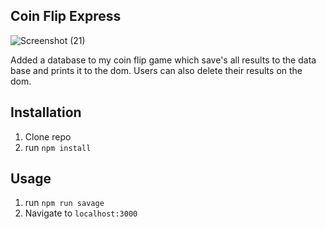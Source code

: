 ## Coin Flip Express 


![Screenshot (21)](https://user-images.githubusercontent.com/113322000/201473508-20c78f3c-81f1-4276-bae2-cf975108433c.png)


Added a database to my coin flip game which save's all results to the data base and prints it to the dom. Users can also delete their results on the dom. 





## Installation

1. Clone repo
2. run `npm install`

## Usage

1. run `npm run savage`
2. Navigate to `localhost:3000`
